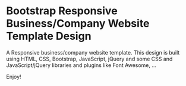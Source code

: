 # Bootstrap Responsive Business/Company Website Template Design

A Responsive business/company website template. This design is built using HTML, CSS, Bootstrap, JavaScript, jQuery and some CSS and JavaScript/jQuery libraries and plugins like Font Awesome, ...

Enjoy!
